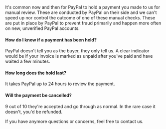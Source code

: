 It's common now and then for PayPal to hold a payment you made to us for manual review. These are conducted by PayPal on their side and we can't speed up nor control the outcome of one of these manual checks. These are put in place by PayPal to prevent fraud primarily and happen more often on new, unverified PayPal accounts.

#### How do I know if a payment has been held?
PayPal doesn't tell you as the buyer, they only tell us. A clear indicator would be if your invoice is marked as unpaid after you've paid and have waited a few minutes.

#### How long does the hold last?
It takes PayPal up to 24 hours to review the payment.

#### Will the payment be cancelled?
9 out of 10 they're accepted and go through as normal. In the rare case it doesn't, you'd be refunded.

If you have anymore questions or concerns, feel free to contact us.